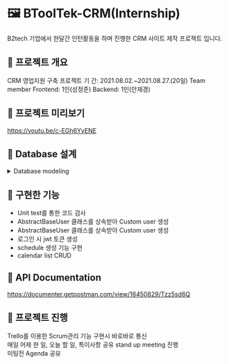 # 🖼 BToolTek-CRM(Internship)
B2tech 기업에서 한달간 인턴활동을 하며 진행한 CRM 사이트 제작 프로젝트 입니다.

## 📍 프로젝트 개요
CRM 영업지원 구축 프로젝트
기 간: 2021.08.02.~2021.08.27.(20일)
Team member
Frontend: 1인(성정준)
Backend: 1인(안재경)

## 📍 프로젝트 미리보기
https://youtu.be/c-EGh6YyENE

## 📍 Database 설계
<details>
<summary>Database modeling</summary>
<div markdown="2">      

![image](https://user-images.githubusercontent.com/74139727/133129746-d9c7e427-9b13-4e91-b0b4-4486b1132c86.png)

</div>
</details>

## 📍 구현한 기능
- Unit test를 통한 코드 검사
- AbstractBaseUser 클래스를 상속받아 Custom user 생성
- AbstractBaseUser 클래스를 상속받아 Custom user 생성
- 로그인 시 jwt 토큰 생성
- schedule 생성 기능 구현
- calendar list CRUD

## 📍 API Documentation
https://documenter.getpostman.com/view/16450829/Tzz5sd6Q

## 📍 프로젝트 진행
Trello를 이용한 Scrum관리 
기능 구현시 바로바로 통신  
매일 어제 한 일, 오늘 할 일, 특이사항 공유 stand up meeting 진행  
미팅전 Agenda 공유  
